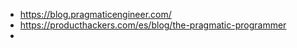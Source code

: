 - https://blog.pragmaticengineer.com/
- https://producthackers.com/es/blog/the-pragmatic-programmer
- 